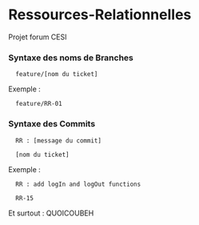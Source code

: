 # Ressources-Relationnelles
Projet forum CESI


### Syntaxe des noms de Branches
```
  feature/[nom du ticket]
```

Exemple :
```
  feature/RR-01
```


### Syntaxe des Commits
```
  RR : [message du commit]
  
  [nom du ticket]
```

Exemple :
```
  RR : add logIn and logOut functions
  
  RR-15
```



Et surtout : QUOICOUBEH
